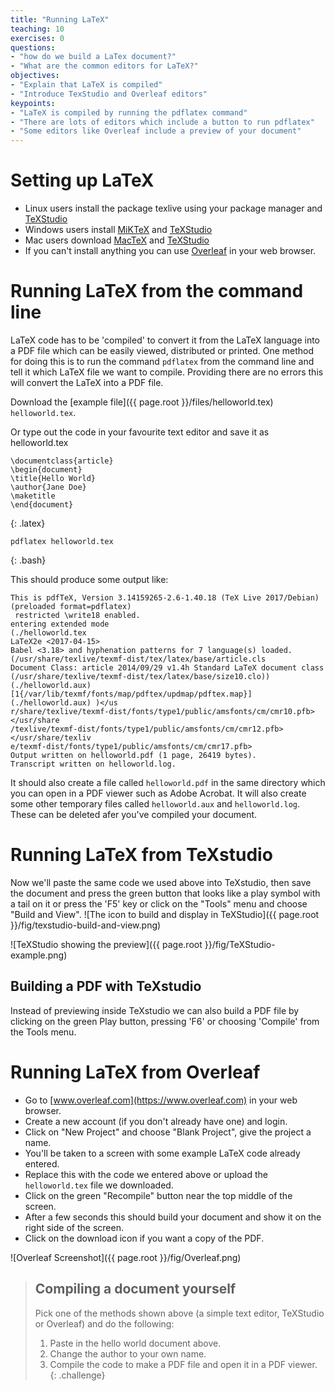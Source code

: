 ```yaml
---
title: "Running LaTeX"
teaching: 10
exercises: 0
questions:
- "how do we build a LaTex document?"
- "What are the common editors for LaTeX?"
objectives:
- "Explain that LaTeX is compiled"
- "Introduce TexStudio and Overleaf editors"
keypoints:
- "LaTeX is compiled by running the pdflatex command"
- "There are lots of editors which include a button to run pdflatex"
- "Some editors like Overleaf include a preview of your document"
---
```


# Setting up LaTeX

* Linux users install the package texlive using your package manager and [TeXStudio](https://www.texstudio.org/#download)
* Windows users install [MiKTeX](https://miktex.org/download) and [TeXStudio](https://www.texstudio.org/#download)
* Mac users download [MacTeX](http://mirror.ctan.org/systems/mac/mactex/MacTeX.pkg) and [TeXStudio](https://github.com/texstudio-org/texstudio/releases/download/3.0.4/texstudio-3.0.4-osx.dmg)
* If you can't install anything you can use [Overleaf](https://www.overleaf.com/) in your web browser.


# Running LaTeX from the command line

LaTeX code has to be 'compiled' to convert it from the LaTeX language into a PDF file which can be easily viewed, distributed or printed. One method for doing this is to run the command `pdflatex` from the command line and tell it which LaTeX file we want to compile. Providing there are no errors this will convert the LaTeX into a PDF file.

Download the [example file]({{ page.root }}/files/helloworld.tex) `helloworld.tex`.

Or type out the code in your favourite text editor and save it as helloworld.tex

~~~
\documentclass{article}
\begin{document}
\title{Hello World}
\author{Jane Doe}
\maketitle
\end{document}
~~~
{: .latex}


~~~
pdflatex helloworld.tex
~~~
{: .bash}

This should produce some output like:

~~~
This is pdfTeX, Version 3.14159265-2.6-1.40.18 (TeX Live 2017/Debian) (preloaded format=pdflatex)
 restricted \write18 enabled.
entering extended mode
(./helloworld.tex
LaTeX2e <2017-04-15>
Babel <3.18> and hyphenation patterns for 7 language(s) loaded.
(/usr/share/texlive/texmf-dist/tex/latex/base/article.cls
Document Class: article 2014/09/29 v1.4h Standard LaTeX document class
(/usr/share/texlive/texmf-dist/tex/latex/base/size10.clo)) (./helloworld.aux)
[1{/var/lib/texmf/fonts/map/pdftex/updmap/pdftex.map}] (./helloworld.aux) )</us
r/share/texlive/texmf-dist/fonts/type1/public/amsfonts/cm/cmr10.pfb></usr/share
/texlive/texmf-dist/fonts/type1/public/amsfonts/cm/cmr12.pfb></usr/share/texliv
e/texmf-dist/fonts/type1/public/amsfonts/cm/cmr17.pfb>
Output written on helloworld.pdf (1 page, 26419 bytes).
Transcript written on helloworld.log.
~~~

It should also create a file called `helloworld.pdf` in the same directory which you can open in a PDF viewer such as Adobe Acrobat. It will also create some other temporary files called `helloworld.aux` and `helloworld.log`. These can be deleted afer you've compiled your document.

# Running LaTeX from TeXstudio

Now we'll paste the same code we used above into TeXstudio, then save the document and press the green button that looks like a play symbol with a tail on it or press the 'F5' key or click on the "Tools" menu and choose "Build and View".
![The icon to build and display in TeXStudio]({{ page.root }}/fig/texstudio-build-and-view.png)

![TeXStudio showing the preview]({{ page.root }}/fig/TeXStudio-example.png)

## Building a PDF with TeXstudio

Instead of previewing inside TeXstudio we can also build a PDF file by clicking on the green Play button, pressing 'F6' or choosing 'Compile' from the Tools menu.

# Running LaTeX from Overleaf

* Go to [www.overleaf.com](https://www.overleaf.com) in your web browser.
* Create a new account (if you don't already have one) and login.
* Click on "New Project" and choose "Blank Project", give the project a name.
* You'll be taken to a screen with some example LaTeX code already entered.
* Replace this with the code we entered above or upload the `helloworld.tex` file we downloaded.
* Click on the green "Recompile" button near the top middle of the screen.
* After a few seconds this should build your document and show it on the right side of the screen.
* Click on the download icon if you want a copy of the PDF.

![Overleaf Screenshot]({{ page.root }}/fig/Overleaf.png)


> ## Compiling a document yourself
>
> Pick one of the methods shown above (a simple text editor, TeXStudio or Overleaf) and do the following:
>
> 1. Paste in the hello world document above.
> 2. Change the author to your own name.
> 3. Compile the code to make a PDF file and open it in a PDF viewer.
{: .challenge}
